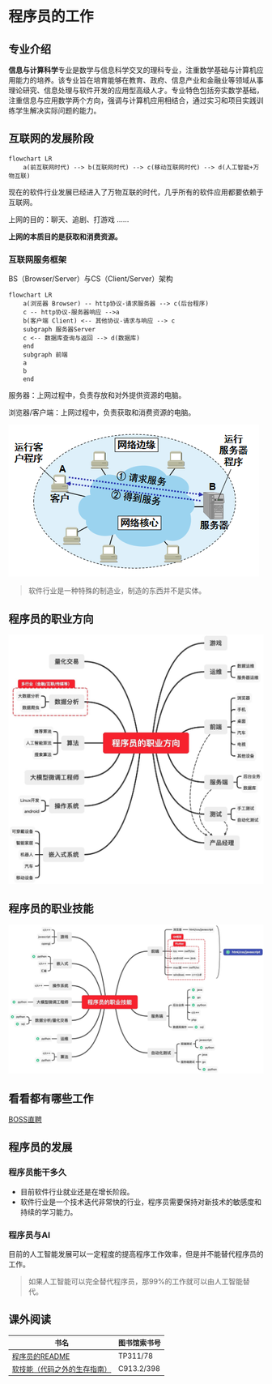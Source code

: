 # 程序员的工作

## 专业介绍

**信息与计算科学**专业是数学与信息科学交叉的理科专业，注重数学基础与计算机应用能力的培养。该专业旨在培育能够在教育、政府、信息产业和金融业等领域从事理论研究、信息处理与软件开发的应用型高级人才。专业特色包括夯实数学基础，注重信息与应用数学两个方向，强调与计算机应用相结合，通过实习和项目实践训练学生解决实际问题的能力。

## 互联网的发展阶段

```mermaid
flowchart LR
    a(前互联网时代) --> b(互联网时代) --> c(移动互联网时代) --> d(人工智能+万物互联)
```

现在的软件行业发展已经进入了万物互联的时代，几乎所有的软件应用都要依赖于互联网。

上网的目的：聊天、追剧、打游戏 ……

**上网的本质目的是获取和消费资源。**

### 互联网服务框架

BS（Browser/Server）与CS（Client/Server）架构

```mermaid
flowchart LR
    a(浏览器 Browser) -- http协议-请求服务器 --> c(后台程序)
    c -- http协议-服务器响应 -->a
    b(客户端 Client) <-- 其他协议-请求与响应 --> c
    subgraph 服务器Server
    c <-- 数据库查询与返回 --> d(数据库)
    end
    subgraph 前端
    a
    b
    end
```

服务器：上网过程中，负责存放和对外提供资源的电脑。

浏览器/客户端：上网过程中，负责获取和消费资源的电脑。

![](https://raw.githubusercontent.com/hughxusu/lesson-index/developing/_images/1774310-20200706180730400-526445821.png)

> 软件行业是一种特殊的制造业，制造的东西并不是实体。

## 程序员的职业方向

<img src="https://raw.githubusercontent.com/hughxusu/lesson-index/developing/_images/career.jpg" />

## 程序员的职业技能

![](https://raw.githubusercontent.com/hughxusu/lesson-index/developing/_images/skills.jpg)

## 看看都有哪些工作

[BOSS直聘](https://www.zhipin.com/beijing/?seoRefer=index)

## 程序员的发展

### 程序员能干多久

* 目前软件行业就业还是在增长阶段。
* 软件行业是一个技术迭代非常快的行业，程序员需要保持对新技术的敏感度和持续的学习能力。

### 程序员与AI

目前的人工智能发展可以一定程度的提高程序工作效率，但是并不能替代程序员的工作。

> 如果人工智能可以完全替代程序员，那99%的工作就可以由人工智能替代。

## 课外阅读

| 书名                                                         | 图书馆索书号 |
| ------------------------------------------------------------ | ------------ |
| [程序员的README](https://book.douban.com/subject/36457109/)  | TP311/78     |
| [软技能（代码之外的生存指南）](https://book.douban.com/subject/36044253/) | C913.2/398   |
